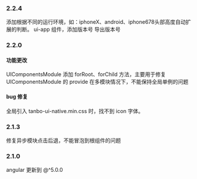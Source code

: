 ### 2.2.4
添加根据不同的运行环境，如：iphoneX、android、iphone678头部高度自动扩展的判断。
ui-app 组件，添加版本号
导出版本号

### 2.2.0

#### 功能更改
UIComponentsModule 添加 forRoot、forChild 方法，主要用于修复 UIComponentsModule 的 provide 在多模块情况下，不能保持全局单例的问题  

#### bug 修复
全局引入 tanbo-ui-native.min.css 时，找不到 icon 字体。

### 2.1.3

修复异步模块点击后退，不能冒泡到根组件的问题

### 2.1.0

angular 更新到 @^5.0.0
